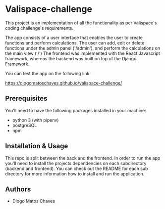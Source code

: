 # Valispace-challenge

This project is an implementation of all the functionality as per Valispace's coding challenge's requirements.

The app consists of a user interface that enables the user to create functions and perform calculations.
The user can add, edit or delete functions under the admin panel ('/admin'), and perform the calculations on the main view ('/')
The frontend was implemented with the React Javascript framework, whereas the backend was built on top of the Django Framework.

You can test the app on the following link:

https://diogomatoschaves.github.io/valispace-challenge/


## Prerequisites

You'll need to have the following packages installed in your machine:

- python 3 (with pipenv)
- postgreSQL
- npm


## Installation & Usage

This repo is split between the back and the frontend. In order to run the app you'll need to install the projects
dependencies on each subdirectory (backend and frontend). You can check out the README for each sub directory for more
information how to install and run the application.


## Authors

* Diogo Matos Chaves